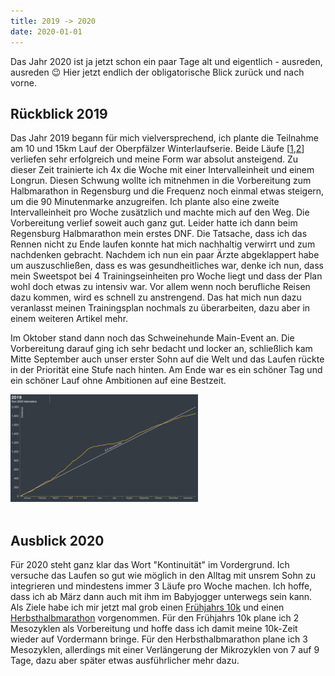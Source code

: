```yaml
---
title: 2019 -> 2020
date: 2020-01-01
---
```

Das Jahr 2020 ist ja jetzt schon ein paar Tage alt und eigentlich - ausreden, ausreden 😉 Hier jetzt endlich der obligatorische Blick zurück und nach vorne.

## Rückblick 2019

Das Jahr 2019 begann für mich vielversprechend, ich plante die Teilnahme am 10 und 15km Lauf der Oberpfälzer Winterlaufserie. Beide Läufe \[[1](https://www.strava.com/activities/2091228565),[2](https://www.strava.com/activities/2171422930)\] verliefen sehr erfolgreich und meine Form war absolut ansteigend. Zu dieser Zeit trainierte ich 4x die Woche mit einer Intervalleinheit und einem Longrun. Diesen Schwung wollte ich mitnehmen in die Vorbereitung zum Halbmarathon in Regensburg und die Frequenz noch einmal etwas steigern, um die 90 Minutenmarke anzugreifen. Ich plante also eine zweite Intervalleinheit pro Woche zusätzlich und machte mich auf den Weg. Die Vorbereitung verlief soweit auch ganz gut. Leider hatte ich dann beim Regensburg Halbmarathon mein erstes DNF. Die Tatsache, dass ich das Rennen nicht zu Ende laufen konnte hat mich nachhaltig verwirrt und zum nachdenken gebracht. Nachdem ich nun ein paar Ärzte abgeklappert habe um auszuschließen, dass es was gesundheitliches war, denke ich nun, dass mein Sweetspot bei 4 Trainingseinheiten pro Woche liegt und dass der Plan wohl doch etwas zu intensiv war. Vor allem wenn noch berufliche Reisen dazu kommen, wird es schnell zu anstrengend. Das hat mich nun dazu veranlasst meinen Trainingsplan nochmals zu überarbeiten, dazu aber in einem weiteren Artikel mehr.

Im Oktober stand dann noch das Schweinehunde Main-Event an. Die Vorbereitung darauf ging ich sehr bedacht und locker an, schließlich kam Mitte September auch unser erster Sohn auf die Welt und das Laufen rückte in der Priorität eine Stufe nach hinten. Am Ende war es ein schöner Tag und ein schöner Lauf ohne Ambitionen auf eine Bestzeit.

![](/assets/images/Bildschirmfoto-2019-12-31-um-22.37.30-300x172.png)<br /><br />

## Ausblick 2020

Für 2020 steht ganz klar das Wort "Kontinuität" im Vordergrund. Ich versuche das Laufen so gut wie möglich in den Alltag mit unsrem Sohn zu integrieren und mindestens immer 3 Läufe pro Woche machen. Ich hoffe, dass ich ab März dann auch mit ihm im Babyjogger unterwegs sein kann. Als Ziele habe ich mir jetzt mal grob einen [Frühjahrs 10k](https://www.herzogstadtlauf.de/home/#_) und einen [Herbsthalbmarathon](https://www.valenciaciudaddelrunning.com) vorgenommen. Für den Frühjahrs 10k plane ich 2 Mesozyklen als Vorbereitung und hoffe dass ich damit meine 10k-Zeit wieder auf Vordermann bringe. Für den Herbsthalbmarathon plane ich 3 Mesozyklen, allerdings mit einer Verlängerung der Mikrozyklen von 7 auf 9 Tage, dazu aber später etwas ausführlicher mehr dazu.<br /><br />
